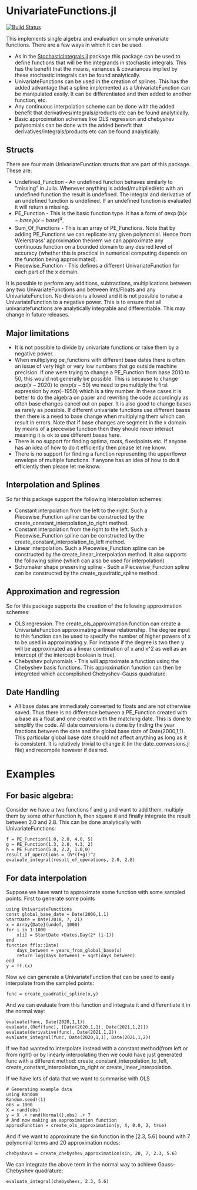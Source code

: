 # UnivariateFunctions.jl

[![Build Status](https://travis-ci.com/s-baumann/UnivariateFunctions.jl.svg?branch=master)](https://travis-ci.org/s-baumann/UnivariateFunctions.jl)

This implements single algebra and evaluation on simple univariate functions.
There are a few ways in which it can be used.
* As in the [StochasticIntegrals.jl](https://github.com/s-baumann/StochasticIntegrals.jl) package this package can be used to define
    functions that will be the integrands in stochastic integrals. This has the benefit
    that the means, variances & covariances implied by these stochastic integrals can be found analytically.
* UnivariateFunctions can be used in the creation of splines. This has the added
    advantage that a spline implemented as a UnivariateFunction can be manipulated
    easily. It can be differentiated and then added to another function, etc.
* Any continuous interpolation scheme can be done with the added benefit that derivatives/integrals/products etc can be found analytically.
* Basic approximation schemes like OLS regression and chebyshev polynomials can be done with the added benefit that derivatives/integrals/products etc can be found analytically.

## Structs

There are four main UnivariateFunction structs that are part of this package. These are:
* Undefined_Function - An undefined function behaves similarly to "missing" in Julia. Whenever anything is added/multiplied/etc with an undefined function the result is undefined. The integral and derivative of an undefined function is undefined. If an undefined function is evaluated it will return a missing.
* PE_Function - This is the basic function type. It has a form of $a \exp(b(x-base_)) (x-base)^d$.
* Sum_Of_Functions - This is an array of PE_Functions. Note that by adding PE_Functions we can replicate any given polynomial. Hence from Weierstrass' approximation theorem we can approximate any continuous function on a bounded domain to any desired level of accuracy (whether this is practical in numerical computing depends on the function being approximated).
* Piecewise_Function - This defines a different UnivariateFunction for each part of the x domain.

It is possible to perform any additions, subtractions, multiplications between any two UnivariateFunctions and between Ints/Floats and any UnivariateFunction. No division is allowed and it is not possible to raise a UnivariateFunction to a negative power. This is to ensure that all univariatefunctions are analytically integrable and differentiable. This may change in future releases.

## Major limitations
* It is not possible to divide by univariate functions or raise them by a negative power.
* When multiplying pe_functions with different base dates there is often an issue of very high or very low numbers that go outside machine precision. If one were trying to change a PE_Function from base 2010 to 50, this would not generally be possible. This is because to change $a exp(x-2020)$ to $q exp(x - 50)$ we need to premultiply the first expression by $exp(-1950)$ which is a tiny number. In these cases it is better to do the algebra on paper and rewriting the code accordingly as often base changes cancel out on paper. It is also good to change bases as rarely as possible. If different univariate functions use different bases then there is a need to base change when multiplying them which can result in errors. Note that if base changes are segment in the x domain by means of a piecewise function then they should never interact meaning it is ok to use different bases here.
* There is no support for finding optima, roots, fixedpoints etc. If anyone has an idea of how to do it efficiently then please let me know.
* There is no support for finding a function representing the upper/lower envelope of multiple functions. If anyone has an idea of how to do it efficiently then please let me know.

## Interpolation and Splines
So far this package support the following interpolation schemes:
* Constant interpolation from the left to the right. Such a Piecewise_Function spline can be constructed by the create_constant_interpolation_to_right method.
* Constant interpolation from the right to the left. Such a Piecewise_Function spline can be constructed by the create_constant_interpolation_to_left method.
* Linear interpolation. Such a Piecewise_Function spline can be constructed by the create_linear_interpolation method.
It also supports the following spline (which can also be used for interpolation)
* Schumaker shape preserving spline - Such a Piecewise_Function spline can be constructed by the create_quadratic_spline method.

## Approximation and regression
So for this package supports the creation of the following approximation schemes:
* OLS regression. The create_ols_approximation function can create a UnivariateFunction approximating a linear relationship. The degree input to this function can be used to specify the number of higher powers of x to be used in approximating y. For instance if the degree is two then y will be approximated as a linear combination of x and x^2 as well as an intercept (if the intercept boolean is true).
* Chebyshev polynomials - This will approximate a function using the Chebyshev basis functions. This approximation function can then be integreted which accomplished Chebyshev–Gauss quadrature.



## Date Handling

* All base dates are immediately converted to floats and are not otherwise saved. Thus there is no difference between a PE_Function created with a base as a float and one created with the matching date. This is done to simplify the code. All date conversions is done by finding the year fractions between the date and the global base date of Date(2000,1,1). This particular global base date should not affect anything as long as it is consistent. It is relatively trivial to change it (in the date_conversions.jl file) and recompile however if desired.

# Examples

## For basic algebra:

Consider we have a two functions f and g and want to add them, multiply them by some other function h, then square it and finally integrate the result between 2.0 and 2.8. This can be done analytically with UnivariateFunctions:
```
f = PE_Function(1.0, 2.0, 4.0, 5)
g = PE_Function(1.3, 2.0, 4.3, 2)
h = PE_Function(5.0, 2.2, 1.0,0)
result_of_operations = (h*(f+g))^2
evaluate_integral(result_of_operations, 2.0, 2.8)
```

## For data interpolation

Suppose we have want to approximate some function with some sampled points. First to generate some points
```
using UnivariateFunctions
const global_base_date = Date(2000,1,1)
StartDate = Date(2018, 7, 21)
x = Array{Date}(undef, 1000)
for i in 1:1000
    x[i] = StartDate +Dates.Day(2* (i-1))
end
function ff(x::Date)
    days_between = years_from_global_base(x)
    return log(days_between) + sqrt(days_between)
end
y = ff.(x)
```
Now we can generate a UnivariateFunction that can be used to easily interpolate from the sampled points:
```
func = create_quadratic_spline(x,y)
```
And we can evaluate from this function and integrate it and differentiate it in the normal way:
```
evaluate(func, Date(2020,1,1))
evaluate.(Ref(func), [Date(2020,1,1), Date(2021,1,2)])
evaluate(derivative(func), Date(2021,1,2))
evaluate_integral(func, Date(2020,1,1), Date(2021,1,2))
```
If we had wanted to interpolate instead with a constant method(from left or from right) or by linearly
interpolating then we could have just generated func with a different method:
create_constant_interpolation_to_left,
create_constant_interpolation_to_right or
create_linear_interpolation.

If we have lots of data that we want to summarise with OLS
```
# Generating example data
using Random
Random.seed!(1)
obs = 1000
X = rand(obs)
y = X .+ rand(Normal(),obs) .+ 7
# And now making an approximation function
approxFunction = create_ols_approximation(y, X, 0.0, 2, true)
```
And if we want to approximate the sin function in the [2.3, 5.6] bound with 7 polynomial terms and 20 approximation nodes:
```
chebyshevs = create_chebyshev_approximation(sin, 20, 7, 2.3, 5.6)
```
We can integrate the above term in the normal way to achieve Gauss-Chebyshev quadrature:
```
evaluate_integral(chebyshevs, 2.3, 5.6)
```
